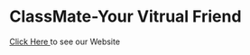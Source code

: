 # ClassMate-Your Vitrual Friend

<p><a href="https://siddharthmaratha.github.io/ClassMate-YourVitrualFriend/" target="_blank"> Click Here </a> to see our Website</p>
